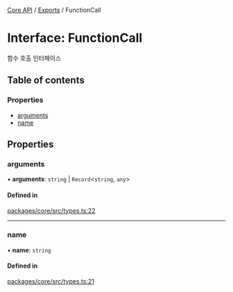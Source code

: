 [Core API](../../) / [Exports](../modules) / FunctionCall

# Interface: FunctionCall

함수 호출 인터페이스

## Table of contents

### Properties

- [arguments](FunctionCall#arguments)
- [name](FunctionCall#name)

## Properties

### arguments

• **arguments**: `string` \| `Record`\<`string`, `any`\>

#### Defined in

[packages/core/src/types.ts:22](https://github.com/robotaio/robota/blob/9579105c51358f78d543b68192b3502c0ddd981f/packages/core/src/types.ts#L22)

___

### name

• **name**: `string`

#### Defined in

[packages/core/src/types.ts:21](https://github.com/robotaio/robota/blob/9579105c51358f78d543b68192b3502c0ddd981f/packages/core/src/types.ts#L21)
